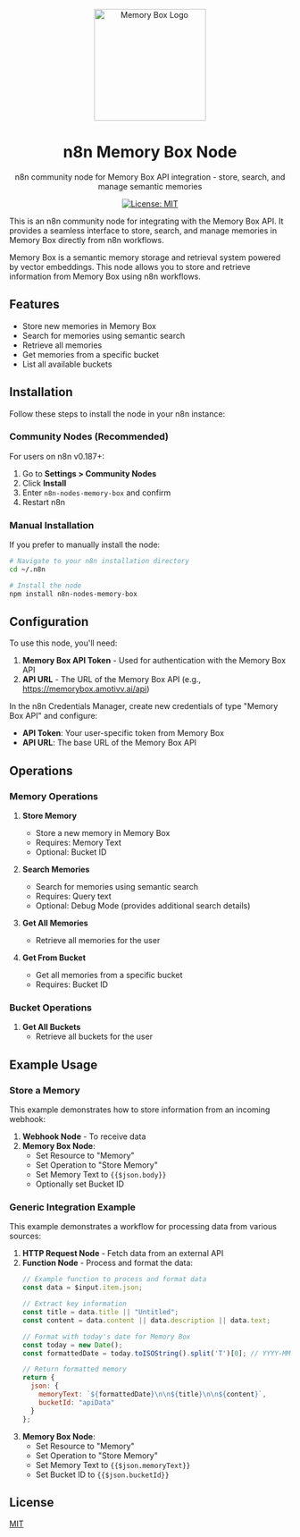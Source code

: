 <p align="center">
  <img src="https://storage.googleapis.com/amotivv-public/memory-box-logo.png" alt="Memory Box Logo" width="200"/>
</p>

<h1 align="center">n8n Memory Box Node</h1>

<p align="center">
  n8n community node for Memory Box API integration - store, search, and manage semantic memories
</p>

<p align="center">
  <a href="LICENSE"><img src="https://img.shields.io/badge/License-MIT-blue.svg" alt="License: MIT"></a>
</p>

This is an n8n community node for integrating with the Memory Box API. It provides a seamless interface to store, search, and manage memories in Memory Box directly from n8n workflows.

Memory Box is a semantic memory storage and retrieval system powered by vector embeddings. This node allows you to store and retrieve information from Memory Box using n8n workflows.

## Features

- Store new memories in Memory Box
- Search for memories using semantic search
- Retrieve all memories
- Get memories from a specific bucket
- List all available buckets

## Installation

Follow these steps to install the node in your n8n instance:

### Community Nodes (Recommended)

For users on n8n v0.187+:

1. Go to **Settings > Community Nodes**
2. Click **Install**
3. Enter `n8n-nodes-memory-box` and confirm
4. Restart n8n

### Manual Installation

If you prefer to manually install the node:

```bash
# Navigate to your n8n installation directory
cd ~/.n8n

# Install the node
npm install n8n-nodes-memory-box
```

## Configuration

To use this node, you'll need:

1. **Memory Box API Token** - Used for authentication with the Memory Box API
2. **API URL** - The URL of the Memory Box API (e.g., https://memorybox.amotivv.ai/api)

In the n8n Credentials Manager, create new credentials of type "Memory Box API" and configure:
- **API Token**: Your user-specific token from Memory Box
- **API URL**: The base URL of the Memory Box API

## Operations

### Memory Operations

1. **Store Memory**
   - Store a new memory in Memory Box
   - Requires: Memory Text
   - Optional: Bucket ID

2. **Search Memories**
   - Search for memories using semantic search
   - Requires: Query text
   - Optional: Debug Mode (provides additional search details)

3. **Get All Memories**
   - Retrieve all memories for the user

4. **Get From Bucket**
   - Get all memories from a specific bucket
   - Requires: Bucket ID

### Bucket Operations

1. **Get All Buckets**
   - Retrieve all buckets for the user

## Example Usage

### Store a Memory

This example demonstrates how to store information from an incoming webhook:

1. **Webhook Node** - To receive data
2. **Memory Box Node**:
   - Set Resource to "Memory"
   - Set Operation to "Store Memory"
   - Set Memory Text to `{{$json.body}}`
   - Optionally set Bucket ID

### Generic Integration Example

This example demonstrates a workflow for processing data from various sources:

1. **HTTP Request Node** - Fetch data from an external API
2. **Function Node** - Process and format the data:
   ```javascript
   // Example function to process and format data
   const data = $input.item.json;
   
   // Extract key information
   const title = data.title || "Untitled";
   const content = data.content || data.description || data.text;
   
   // Format with today's date for Memory Box
   const today = new Date();
   const formattedDate = today.toISOString().split('T')[0]; // YYYY-MM-DD
   
   // Return formatted memory
   return {
     json: {
       memoryText: `${formattedDate}\n\n${title}\n\n${content}`,
       bucketId: "apiData"
     }
   };
   ```
3. **Memory Box Node**:
   - Set Resource to "Memory"
   - Set Operation to "Store Memory"
   - Set Memory Text to `{{$json.memoryText}}`
   - Set Bucket ID to `{{$json.bucketId}}`

## License

[MIT](LICENSE)
